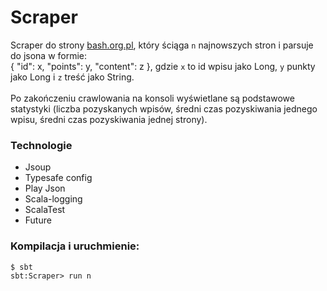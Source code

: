 # Scraper
Scraper do strony [bash.org.pl](http://bash.org.pl), który ściąga `n` najnowszych stron i parsuje do jsona w formie:</br>
{
   "id": x,
   "points": y,
   "content": z
}, gdzie `x` to id wpisu jako Long, `y` punkty jako Long i `z` treść jako String.
</br></br>
Po zakończeniu crawlowania na konsoli wyświetlane są podstawowe statystyki (liczba pozyskanych wpisów, średni czas pozyskiwania jednego wpisu, średni czas pozyskiwania jednej strony).

### Technologie
- Jsoup
- Typesafe config
- Play Json
- Scala-logging
- ScalaTest
- Future

### Kompilacja i uruchmienie:
`$ sbt` </br>
`sbt:Scraper> run n`
